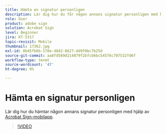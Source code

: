 ```yaml
---
title: Hämta en signatur personligen
description: Lär dig hur du får någon annans signatur personligen med hjälp av mobilappen Acrobat Sign
role: User
product: adobe sign
solution: Acrobat Sign
level: Beginner
jira: KT-5317
topic-revisit: Mobile
thumbnail: 17362.jpg
exl-id: 0b45fb6b-170e-4842-8627-dd9f0bc7b25d
source-git-commit: aa8fd589d214879f2bfcb6bc54576c707532fd6f
workflow-type: tm+mt
source-wordcount: '47'
ht-degree: 0%

---
```


# Hämta en signatur personligen

Lär dig hur du hämtar någon annans signatur personligen med hjälp av [Acrobat Sign-mobilapp](https://experienceleague.adobe.com/docs/document-cloud-learn/sign-learning-hub/mobile/mobile-overview.html).

>[!VIDEO](https://video.tv.adobe.com/v/345169?quality=12&learn=on&hidetitle=true)